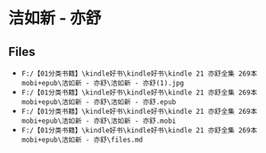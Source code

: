# 洁如新 - 亦舒

## Files

- `F:/【01分类书籍】\kindle好书\kindle好书\kindle 21 亦舒全集 269本 mobi+epub\洁如新 - 亦舒\洁如新 - 亦舒(1).jpg`
- `F:/【01分类书籍】\kindle好书\kindle好书\kindle 21 亦舒全集 269本 mobi+epub\洁如新 - 亦舒\洁如新 - 亦舒.epub`
- `F:/【01分类书籍】\kindle好书\kindle好书\kindle 21 亦舒全集 269本 mobi+epub\洁如新 - 亦舒\洁如新 - 亦舒.mobi`
- `F:/【01分类书籍】\kindle好书\kindle好书\kindle 21 亦舒全集 269本 mobi+epub\洁如新 - 亦舒\files.md`
